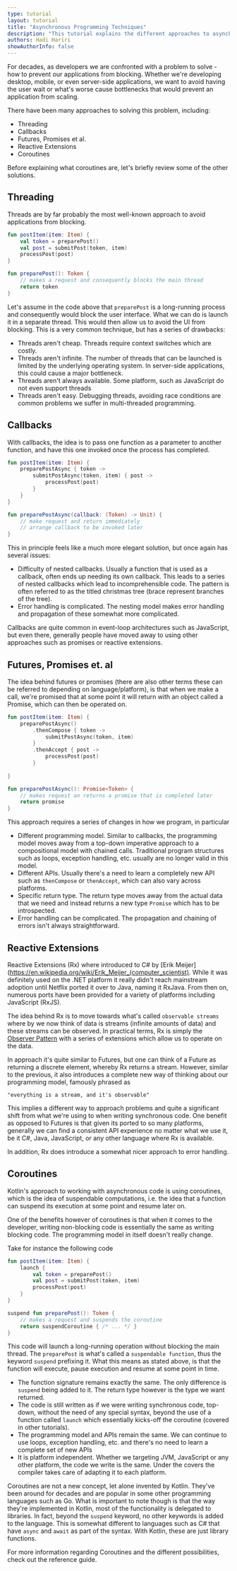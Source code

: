 ```yaml
---
type: tutorial
layout: tutorial
title: "Asynchronous Programming Techniques"
description: "This tutorial explains the different approaches to asynchronous programming"
authors: Hadi Hariri
showAuthorInfo: false
---
```


For decades, as developers we are confronted with a problem to solve - how to prevent our applications from blocking. Whether 
we're developing desktop, mobile, or even server-side applications, we want to avoid having the user wait or what's worse cause 
bottlenecks that would prevent an application from scaling. 

There have been many approaches to solving this problem, including:

* Threading
* Callbacks
* Futures, Promises et al.
* Reactive Extensions
* Coroutines

Before explaining what coroutines are, let's briefly review some of the other solutions.

## Threading

Threads are by far probably the most well-known approach to avoid applications from blocking.

<div class="sample" markdown="1" theme="idea" data-highlight-only>

```kotlin
fun postItem(item: Item) {
    val token = preparePost()
    val post = submitPost(token, item)
    processPost(post)
}

fun preparePost(): Token {
    // makes a request and consequently blocks the main thread
    return token
}
```
</div>

Let's assume in the code above that `preparePost` is a long-running process and consequently would block the user interface. What we can do is launch it in a separate thread. This would then
allow us to avoid the UI from blocking. This is a very common technique, but has a series of drawbacks:

* Threads aren't cheap. Threads require context switches which are costly.
* Threads aren't infinite. The number of threads that can be launched is limited by the underlying operating system. In server-side applications, this could cause a major bottleneck.
* Threads aren't always available. Some platform, such as JavaScript do not even support threads
* Threads aren't easy. Debugging threads, avoiding race conditions are common problems we suffer in multi-threaded programming. 


## Callbacks

With callbacks, the idea is to pass one function as a parameter to another function, and have this one invoked once the process has completed.

<div class="sample" markdown="1" theme="idea" data-highlight-only>

```kotlin
fun postItem(item: Item) {
    preparePostAsync { token -> 
        submitPostAsync(token, item) { post -> 
            processPost(post)
        }
    }
}

fun preparePostAsync(callback: (Token) -> Unit) {
    // make request and return immediately 
    // arrange callback to be invoked later
}
```

</div>

This in principle feels like a much more elegant solution, but once again has several issues:

* Difficulty of nested callbacks. Usually a function that is used as a callback, often ends up needing its own callback. This leads to a series of nested callbacks which
lead to incomprehensible code. The pattern is often referred to as the titled christmas tree (brace represent branches of the tree).
* Error handling is complicated. The nesting model makes error handling and propagation of these somewhat more complicated. 

Callbacks are quite common in event-loop architectures such as JavaScript, but even there, generally people have moved away to using other approaches such as promises or reactive extensions.

## Futures, Promises et. al

The idea behind futures or promises (there are also other terms these can be referred to depending on language/platform), is that when we make a call, we're promised 
that at some point it will return with an object called a Promise, which can then be operated on.

<div class="sample" markdown="1" theme="idea" data-highlight-only>

```kotlin
fun postItem(item: Item) {
    preparePostAsync() 
        .thenCompose { token -> 
            submitPostAsync(token, item)
        }
        .thenAccept { post -> 
            processPost(post)
        }
         
}

fun preparePostAsync(): Promise<Token> {
    // makes request an returns a promise that is completed later
    return promise 
}
```

</div>

This approach requires a series of changes in how we program, in particular

* Different programming model. Similar to callbacks, the programming model moves away from a top-down imperative approach to a compositional model with chained calls. Traditional program structures 
such as loops, exception handling, etc. usually are no longer valid in this model.
* Different APIs. Usually there's a need to learn a completely new API such as `thenCompose` or `thenAccept`, which can also vary across platforms.
* Specific return type. The return type moves away from the actual data that we need and instead returns a new type `Promise` which has to be introspected. 
* Error handling can be complicated. The propagation and chaining of errors isn't always straightforward.

## Reactive Extensions

Reactive Extensions (Rx) where introduced to C# by [Erik Meijer](https://en.wikipedia.org/wiki/Erik_Meijer_(computer_scientist). While it was definitely used on the .NET platform
it really didn't reach mainstream adoption until Netflix ported it over to Java, naming it RxJava. From then on, numerous ports have been provided for a variety of platforms including JavaScript (RxJS).

The idea behind Rx is to move towards what's called `observable streams` where by we now think of data is streams (infinite amounts of data) and these streams can be observed. In practical terms, Rx is simply 
the [Observer Pattern](https://en.wikipedia.org/wiki/Observer_pattern) with a series of extensions which allow us to operate on the data.

In approach it's quite similar to Futures, but one can think of a Future as returning a discrete element, whereby Rx returns a stream. However, similar to the previous, it also introduces 
a complete new way of thinking about our programming model, famously phrased as 

    "everything is a stream, and it's observable"
    
This implies a different way to approach problems and quite a significant shift from what we're using to when writing synchronous code. One benefit as opposed to Futures is that given its ported to 
so many platforms, generally we can find a consistent API experience no matter what we use it, be it C#, Java, JavaScript, or any other language where Rx is available.

In addition, Rx does introduce a somewhat nicer approach to error handling. 

## Coroutines 

Kotlin's approach to working with asynchronous code is using coroutines, which is the idea of suspendable computations, i.e. the idea that a function can suspend its execution at some point and resume later on. 

One of the benefits however of coroutines is that when it comes to the developer, writing non-blocking code is essentially the same as writing blocking code. The programming model
in itself doesn't really change. 

Take for instance the following code

<div class="sample" markdown="1" theme="idea" data-highlight-only>

```kotlin
fun postItem(item: Item) {
    launch {
        val token = preparePost()
        val post = submitPost(token, item)
        processPost(post)
    }
}

suspend fun preparePost(): Token {
    // makes a request and suspends the coroutine
    return suspendCoroutine { /* ... */ } 
}
```

</div>

This code will launch a long-running operation without blocking the main thread. The `preparePost` is what's called a 
`suspendable function`, thus the keyword `suspend` prefixing it. What this means as stated above, is that the function will 
execute, pause execution and resume at some point in time. 

* The function signature remains exactly the same. The only difference is `suspend` being added to it. The return type however is the type we want
returned.
* The code is still written as if we were writing synchronous code, top-down, without the need of any special syntax, beyond the use of a function called `launch` which essentially kicks-off
the coroutine (covered in other tutorials).
* The programming model and APIs remain the same. We can continue to use loops, exception handling, etc. and there's no need to learn a complete set of new APIs
* It is platform independent. Whether we targeting JVM, JavaScript or any other platform, the code we write is the same. Under the covers the compiler takes care of adapting it to each platform.

Coroutines are not a new concept, let alone invented by Kotlin. They've been around for decades and are popular in some other programming languages such as Go. What is important to note though
is that the way they're implemented in Kotlin, most of the functionality is delegated to libraries. In fact, beyond the `suspend` keyword, no other keywords is added to the language. This is somewhat different to
languages such as C# that have `async` and `await` as part of the syntax. With Kotlin, these are just library functions.

For more information regarding Coroutines and the different possibilities, check out the reference guide.
